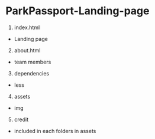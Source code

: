 # ParkPassport-Landing-page

1. index.html
- Landing page

2. about.html
- team members

3. dependencies
- less

4. assets
- img

5. credit
- included in each folders in assets

